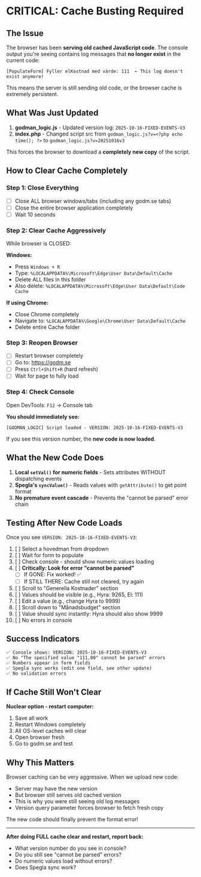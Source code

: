 # CRITICAL: Cache Busting Required

## The Issue

The browser has been **serving old cached JavaScript code**. The console output you're seeing contains log messages that **no longer exist** in the current code:

```
[PopulateForm] Fyller elKostnad med värde: 111  ← This log doesn't exist anymore!
```

This means the server is still sending old code, or the browser cache is extremely persistent.

## What Was Just Updated

1. **godman_logic.js** - Updated version log: `2025-10-16-FIXED-EVENTS-V3`
2. **index.php** - Changed script src from `godman_logic.js?v=<?php echo time(); ?>` to `godman_logic.js?v=20251016v3`

This forces the browser to download a **completely new copy** of the script.

## How to Clear Cache Completely

### Step 1: Close Everything
- [ ] Close ALL browser windows/tabs (including any godm.se tabs)
- [ ] Close the entire browser application completely
- [ ] Wait 10 seconds

### Step 2: Clear Cache Aggressively
While browser is CLOSED:

**Windows:**
- Press `Windows + R`
- Type: `%LOCALAPPDATA%\Microsoft\Edge\User Data\Default\Cache`
- Delete ALL files in this folder
- Also delete: `%LOCALAPPDATA%\Microsoft\Edge\User Data\Default\Code Cache`

**If using Chrome:**
- Close Chrome completely
- Navigate to: `%LOCALAPPDATA%\Google\Chrome\User Data\Default\Cache`
- Delete entire Cache folder

### Step 3: Reopen Browser
- [ ] Restart browser completely
- [ ] Go to: https://godm.se
- [ ] Press `Ctrl+Shift+R` (hard refresh)
- [ ] Wait for page to fully load

### Step 4: Check Console

Open DevTools: `F12` → Console tab

**You should immediately see:**
```
[GODMAN_LOGIC] Script loaded - VERSION: 2025-10-16-FIXED-EVENTS-V3
```

If you see this version number, the **new code is now loaded**.

## What the New Code Does

1. **Local `setVal()` for numeric fields** - Sets attributes WITHOUT dispatching events
2. **Spegla's `syncValue()`** - Reads values with `getAttribute()` to get point format
3. **No premature event cascade** - Prevents the "cannot be parsed" error chain

## Testing After New Code Loads

Once you see `VERSION: 2025-10-16-FIXED-EVENTS-V3`:

1. [ ] Select a hovedman from dropdown
2. [ ] Wait for form to populate
3. [ ] Check console - should show numeric values loading
4. [ ] **Critically: Look for error "cannot be parsed"**
   - [ ] If GONE: Fix worked! ✅
   - [ ] If STILL THERE: Cache still not cleared, try again

5. [ ] Scroll to "Generella Kostnader" section
6. [ ] Values should be visible (e.g., Hyra: 9265, El: 111)
7. [ ] Edit a value (e.g., change Hyra to 9999)
8. [ ] Scroll down to "Månadsbudget" section
9. [ ] Value should sync instantly: Hyra should also show 9999
10. [ ] No errors in console

## Success Indicators

```
✅ Console shows: VERSION: 2025-10-16-FIXED-EVENTS-V3
✅ No "The specified value "111,00" cannot be parsed" errors
✅ Numbers appear in form fields
✅ Spegla sync works (edit one field, see other update)
✅ No validation errors
```

## If Cache Still Won't Clear

**Nuclear option - restart computer:**
1. Save all work
2. Restart Windows completely
3. All OS-level caches will clear
4. Open browser fresh
5. Go to godm.se and test

## Why This Matters

Browser caching can be very aggressive. When we upload new code:
- Server may have the new version
- But browser still serves old cached version
- This is why you were still seeing old log messages
- Version query parameter forces browser to fetch fresh copy

The new code should finally prevent the format error!

---

**After doing FULL cache clear and restart, report back:**
- What version number do you see in console?
- Do you still see "cannot be parsed" errors?
- Do numeric values load without errors?
- Does Spegla sync work?
